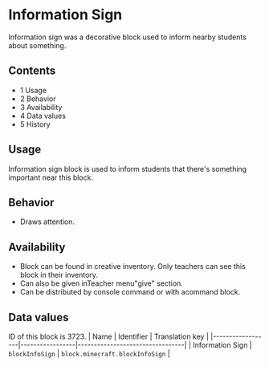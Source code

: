 # Information Sign
Information sign was a decorative block used to inform nearby students about something.

## Contents
- 1 Usage
- 2 Behavior
- 3 Availability
- 4 Data values
- 5 History

## Usage
Information sign block is used to inform students that there's something important near this block.

## Behavior
- Draws attention.

## Availability
- Block can be found in creative inventory. Only teachers can see this block in their inventory.
- Can also be given inTeacher menu"give" section.
- Can be distributed by console command or with acommand block.

## Data values

ID of this block is 3723.
| Name             | Identifier      | Translation key                 |
|------------------|-----------------|---------------------------------|
| Information Sign | `blockInfoSign` | `block.minecraft.blockInfoSign` |


